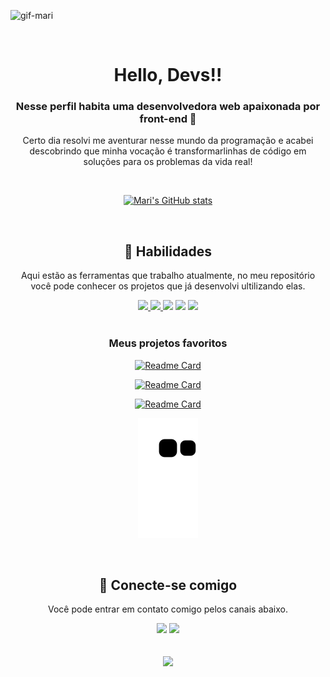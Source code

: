 ![gif-mari](https://user-images.githubusercontent.com/109253236/210887988-e547e5cf-36e8-4a36-afcb-152c608de526.gif)

<br>

<h1 align="center" > Hello, Devs!!</h1> 
<div align="center"> 
  <h3> Nesse perfil habita uma desenvolvedora web apaixonada por front-end 💜 </h3>

  <p>
    Certo dia resolvi me aventurar nesse mundo da programação e acabei descobrindo que minha vocação é transformarlinhas de código em soluções para os problemas da vida real!
  </p>

<br>

[![Mari's GitHub stats](https://github-readme-stats.vercel.app/api?username=mariferreiradev&show_icons=true&theme=radical)](https://github.com/anuraghazra/github-readme-stats)

</div>
<br>
<h2 align="center" > 🚀 Habilidades </h2>

<div align="center">
  <p>
    Aqui estão as ferramentas que trabalho atualmente, no meu repositório você pode conhecer os projetos que já desenvolvi ultilizando elas.
  </p>
  <div>
    <a href="https://www.github.com/mariferreiradev"> <img src="https://img.shields.io/badge/HTML5-E34F26?style=for-the-badge&logo=html5&logoColor=white"/>       </a>
    <a href="https://www.github.com/mariferreiradev"> <img src="https://img.shields.io/badge/CSS3-1572B6?style=for-the-badge&logo=css3&logoColor=white"/>         </a>
    <a href="https://www.github.com/mariferreiradev"> <img src="https://img.shields.io/badge/JavaScript-323330?style=for-the-badge&logo=javascript&logoColor=F7DF1E"/></a>
    <a href="https://www.github.com/mariferreiradev"> <img src="https://img.shields.io/badge/git-%23F05033.svg?style=for-the-badge&logo=git&logoColor=white"/></a>
    <a href="https://www.github.com/mariferreiradev"> <img src="https://img.shields.io/badge/vuejs-%2335495e.svg?style=for-the-badge&logo=vuedotjs&logoColor=%234FC08D"/></a>
  </div>
<br>
  <div>
    <h3> Meus projetos favoritos </h3>
  </div>
  <div>
  
[![Readme Card](https://github-readme-stats.vercel.app/api/pin/?username=mariferreiradev&repo=clube-potterhead&theme=radical)](https://github.com/mariferreiradev/clube-potterhead)

[![Readme Card](https://github-readme-stats.vercel.app/api/pin/?username=mariferreiradev&repo=to-do-list&theme=radical)](https://github.com/mariferreiradev/to-do-list)

[![Readme Card](https://github-readme-stats.vercel.app/api/pin/?username=mariferreiradev&repo=calculadora-imc&theme=radical)](https://github.com/mariferreiradev/calculadora-imc)

  </div>
</div>

<div align="center">

![snake gif](https://github.com/mariferreiradev/mariferreiradev/blob/output/github-contribution-grid-snake.svg)

</div>

<br>

<h2 align="center" > 💬 Conecte-se comigo </h2>

<p align="center">Você pode entrar em contato comigo pelos canais abaixo.</p>

<div align="center">
<a href="https://www.linkedin.com/in/mariferreiradev"> <img src="https://img.shields.io/badge/LinkedIn-0077B5?style=for-the-badge&logo=linkedin&logoColor=white"/></a> 
<a href="mailto:mariferreira.dev@gmail.com"> <img src="https://img.shields.io/badge/Gmail-D14836?style=for-the-badge&logo=gmail&logoColor=white"/></a>
</div>
<br>
<br>
<div align="center" >
  <img src="https://user-images.githubusercontent.com/109253236/210910454-89d5ff92-9305-4bf8-8f09-91b9059e2dc1.gif" width="100px"/> 
</div>
